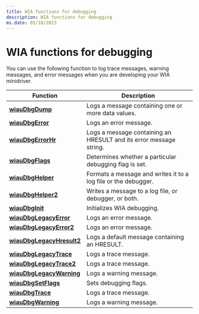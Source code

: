 ```yaml
---
title: WIA functions for debugging
description: WIA functions for debugging
ms.date: 05/10/2023
---
```


# WIA functions for debugging

You can use the following function to log trace messages, warning messages, and error messages when you are developing your WIA minidriver.

| Function | Description |
|--|--|
| [**wiauDbgDump**](/windows-hardware/drivers/ddi/wiautil/nf-wiautil-wiaudbgdump) | Logs a message containing one or more data values. |
| [**wiauDbgError**](/windows-hardware/drivers/ddi/wiautil/nf-wiautil-wiaudbgerror) | Logs an error message. |
| [**wiauDbgErrorHr**](/windows-hardware/drivers/ddi/wiautil/nf-wiautil-wiaudbgerrorhr) | Logs a message containing an HRESULT and its error message string. |
| [**wiauDbgFlags**](/windows-hardware/drivers/ddi/wiautil/nf-wiautil-wiaudbgflags) | Determines whether a particular debugging flag is set. |
| [**wiauDbgHelper**](/windows-hardware/drivers/ddi/wiautil/nf-wiautil-wiaudbghelper) | Formats a message and writes it to a log file or the debugger. |
| [**wiauDbgHelper2**](/windows-hardware/drivers/ddi/wiautil/nf-wiautil-wiaudbghelper2) | Writes a message to a log file, or debugger, or both. |
| [**wiauDbgInit**](/windows-hardware/drivers/ddi/wiautil/nf-wiautil-wiaudbginit) | Initializes WIA debugging. |
| [**wiauDbgLegacyError**](/windows-hardware/drivers/ddi/wiautil/nf-wiautil-wiaudbglegacyerror) | Logs an error message. |
| [**wiauDbgLegacyError2**](/windows-hardware/drivers/ddi/wiautil/nf-wiautil-wiaudbglegacyerror2) | Logs an error message. |
| [**wiauDbgLegacyHresult2**](/windows-hardware/drivers/ddi/wiautil/nf-wiautil-wiaudbglegacyhresult2) | Logs a default message containing an HRESULT. |
| [**wiauDbgLegacyTrace**](/windows-hardware/drivers/ddi/wiautil/nf-wiautil-wiaudbglegacytrace) | Logs a trace message. |
| [**wiauDbgLegacyTrace2**](/windows-hardware/drivers/ddi/wiautil/nf-wiautil-wiaudbglegacytrace2) | Logs a trace message. |
| [**wiauDbgLegacyWarning**](/windows-hardware/drivers/ddi/wiautil/nf-wiautil-wiaudbglegacywarning) | Logs a warning message. |
| [**wiauDbgSetFlags**](/windows-hardware/drivers/ddi/wiautil/nf-wiautil-wiaudbgsetflags) | Sets debugging flags. |
| [**wiauDbgTrace**](/windows-hardware/drivers/ddi/wiautil/nf-wiautil-wiaudbgtrace) | Logs a trace message. |
| [**wiauDbgWarning**](/windows-hardware/drivers/ddi/wiautil/nf-wiautil-wiaudbgwarning) | Logs a warning message. |
